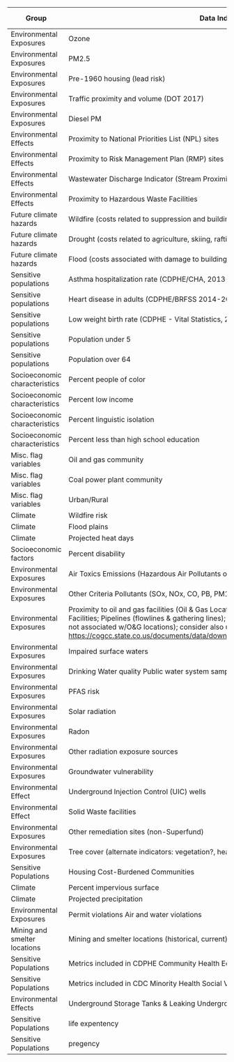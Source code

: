 | Group                         | Data Indicator                                                            | Collected | Function Develop | Priority Level  |
|-------------------------------|---------------------------------------------------------------------------|-----------|------------------|-----------------|
| Environmental Exposures       | Ozone                                                                     | 1         | 0                |         high    |
| Environmental Exposures       | PM2.5                                                                     | 1         | 0                |         high    |
| Environmental Exposures       | Pre-1960 housing (lead risk)                                              | 1         | 0                |         high    |
| Environmental Exposures       | Traffic proximity and volume (DOT 2017)                                   | 1         | 0                |         high    |
| Environmental Exposures       | Diesel PM                                                                 | 1         | 0                |         high    |
| Environmental Effects         | Proximity to National Priorities List (NPL) sites                         | 1         | 1                |         high    |
| Environmental Effects         | Proximity to Risk Management Plan (RMP) sites                             | 1         | 0                |         high    |
| Environmental Effects         | Wastewater Discharge Indicator (Stream Proximity and Toxic Concentration) | 1         | 0                |         high    |
| Environmental Effects         | Proximity to Hazardous Waste Facilities                                   | 1         | 0                |         high    |
| Future climate hazards        | Wildfire (costs related to suppression and buildings)                     | 1         | 0                |         high    |
| Future climate hazards        | Drought (costs related to agriculture, skiing, rafting)                   | 1         | 0                |         high    |
| Future climate hazards        | Flood (costs associated with damage to buildings and infrastructure)      | 1         | 0                |         high    |
| Sensitive populations         | Asthma hospitalization rate (CDPHE/CHA, 2013-2017)                        | 1         | 1                |         high    |
| Sensitive populations         | Heart disease in adults (CDPHE/BRFSS 2014-2017)                           | 1         | 1                |         high    |
| Sensitive populations         | Low weight birth rate (CDPHE - Vital Statistics, 2013-2017                | 1         | 0                |         high    |
| Sensitive populations         | Population under 5                                                        | 1         | 1                |         medium  |
| Sensitive populations         | Population over 64                                                        | 1         | 1                |         medium  |
| Socioeconomic characteristics | Percent people of color                                                   | 1         | 1                |         high    |
| Socioeconomic characteristics | Percent low income                                                        | 1         | 1                |         high    |
| Socioeconomic characteristics | Percent linguistic isolation                                              | 1         | 1                |         high    |
| Socioeconomic characteristics | Percent less than high school education                                   | 1         | 1                |         high    |
| Misc. flag variables          | Oil and gas community                                                     | 0         | 0                |         high    |
| Misc. flag variables          | Coal power plant community                                                | 0         | 0                |         high    |
| Misc. flag variables          | Urban/Rural                                                               | 0         | 0                |         medium  |
| Climate                       | Wildfire risk                                                             | 0         | 0                |         high    |
| Climate                       | Flood plains                                                              | 0         | 0                |         high    |
| Climate                       | Projected heat days                                                       | 0          |0                 |            high |
| Socioeconomic factors         | Percent disability                                                        | 0          |0  | high |
| Environmental Exposures       | Air Toxics Emissions (Hazardous Air Pollutants or "HAPs")                 | 1          |1  | high |
| Environmental Exposures       | Other Criteria Pollutants (SOx, NOx, CO, PB, PM10)                        |  0  |0  | high |
| Environmental Exposures       | Proximity to oil and gas facilities (Oil & Gas Locations; Centralized E&P Waste Management Facilities; Pipelines (flowlines & gathering lines); Open remediation projects; pits; maybe wells not associated w/O&G locations); consider also using COGCC water well data: https://cogcc.state.co.us/documents/data/downloads/environmental/WaterWellDownload.html                                                                       |1  |0  | high |
| Environmental Exposures       | Impaired surface waters                                                   |0  |0  | medium |
| Environmental Exposures       | Drinking Water quality Public water system sample results                 |0  |0  | high |
| Environmental Exposures       | PFAS risk                                                                 |0  |0  | low |
| Environmental Exposures       | Solar radiation                                                           |0  |0  | medium |
| Environmental Exposures       | Radon                                                                     |0  |0  | medium |
| Environmental Exposures       | Other radiation exposure sources                                          | 0 | 0 |  medium |
| Environmental Exposures       | Groundwater vulnerability                                                 |0  |0  | medium |
| Environmental Effect          | Underground Injection Control (UIC) wells                                 |0  |0  |  low |
| Environmental Effect          | Solid Waste facilities                                                    | 0 | 0 |  medium |
| Environmental Exposures       | Other remediation sites (non-Superfund)                                   |0  |0  | medium |
| Environmental Exposures       | Tree cover (alternate indicators: vegetation?, heat surface data?)        | 1 | 0 | medium  |
| Sensitive Populations         | Housing Cost-Burdened Communities                                         |0  |0  | high |
| Climate                       | Percent impervious surface                                                | 1 | 0 | medium  |
| Climate                       | Projected precipitation                                                   |0  |0  | low |
| Environmental Exposures       | Permit violations Air and water violations                                | 0 | 0 | low  |
| Mining and smelter locations  | Mining and smelter locations (historical, current)                        | 0 | 0 | high  |
| Sensitive Populations         | Metrics included in CDPHE Community Health Equity Map                     |0  |0  | low |
| Sensitive Populations         | Metrics included in CDC Minority Health Social Vulnerability Index        | 0 | 0 | low  |
| Environmental Effects         | Underground Storage Tanks & Leaking Underground Storage Tanks             | 0 | 0 | low |
| Sensitive Populations         | life expentency                                                           | 0  |  0 | medium |
| Sensitive Populations         | pregency                                                                  | 0 | 0 | medium | 

